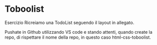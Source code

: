 Toboolist
===
Esercizio
Ricreiamo una TodoList seguendo il layout in allegato. 

Pushate in Github utilizzando VS code e stando attenti, quando create la repo, di rispettare il nome della repo, in questo caso html-css-toboolist.